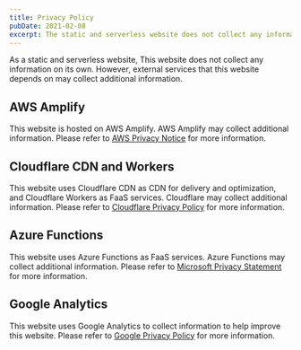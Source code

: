 ```yaml
---
title: Privacy Policy
pubDate: 2021-02-08
excerpt: The static and serverless website does not collect any information on its own. For third-party services used by the website, please come to view details.
---
```


As a static and serverless website, This website does not collect any information on its own.
However, external services that this website depends on may collect additional information.

## AWS Amplify

This website is hosted on AWS Amplify.
AWS Amplify may collect additional information.
Please refer to [AWS Privacy Notice](https://aws.amazon.com/privacy/) for more information.

## Cloudflare CDN and Workers

This website uses Cloudflare CDN as CDN for delivery and optimization, and Cloudflare Workers as FaaS services.
Cloudflare may collect additional information.
Please refer to [Cloudflare Privacy Policy](https://www.cloudflare.com/privacypolicy/) for more information.

## Azure Functions

This website uses Azure Functions as FaaS services.
Azure Functions may collect additional information.
Please refer to [Microsoft Privacy Statement](https://privacy.microsoft.com/en-us/privacystatement) for more information.

## Google Analytics

This website uses Google Analytics to collect information to help improve this website.
Please refer to [Google Privacy Policy](https://policies.google.com/privacy) for more information.
